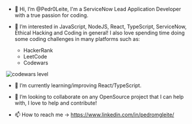 - 👋 Hi, I’m @Pedr0Leite, I'm a ServiceNow Lead Application Developer with a true passion for coding.

- 👀 I’m interested in JavaScript, NodeJS, React, TypeScript, ServiceNow, Ethical Hacking and Coding in general!
I also love spending time doing some coding challenges in many platforms such as:
  - HackerRank
  - LeetCode
  - Codewars 
 
![codewars level](https://www.codewars.com/users/Pedr0Leite/badges/small)

- 🌱 I’m currently learning/improving React/TypeScript.

- 💞️ I’m looking to collaborate on any OpenSource project that I can help with, I love to help and contribute!

- 📫 How to reach me -> https://www.linkedin.com/in/pedromgleite/



<!---
Pedr0Leite/Pedr0Leite is a ✨ special ✨ repository because its `README.md` (this file) appears on your GitHub profile.
You can click the Preview link to take a look at your changes.
--->
